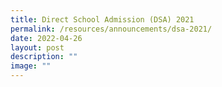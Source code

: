 ```yaml
---
title: Direct School Admission (DSA) 2021
permalink: /resources/announcements/dsa-2021/
date: 2022-04-26
layout: post
description: ""
image: ""
---
```

